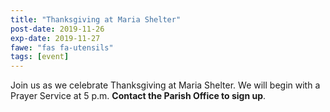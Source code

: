 ```yaml
---
title: "Thanksgiving at Maria Shelter"
post-date: 2019-11-26
exp-date: 2019-11-27
fawe: "fas fa-utensils"
tags: [event]
---
```

Join us as we celebrate Thanksgiving at Maria Shelter. We will begin with a Prayer Service at 5 p.m. **Contact the Parish Office to sign up**.